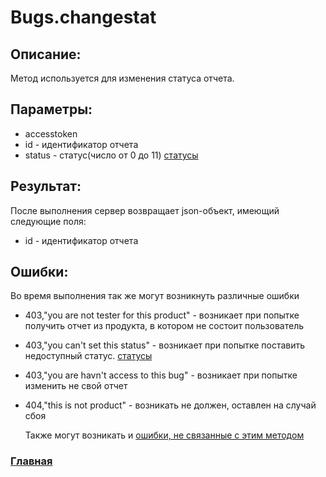 # Bugs.changestat

## Описание:
Метод используется для изменения статуса отчета.

## Параметры:
* accesstoken
* id - идентификатор отчета
* status - статус(число от 0 до 11) [статусы](statuses.md)

## Результат:
После выполнения сервер возвращает json-объект, имеющий следующие поля:
* id - идентификатор отчета

## Ошибки:
Во время выполнения так же могут возникнуть различные ошибки
* 403,"you are not tester for this product" - возникает при попытке получить отчет из продукта, в котором не состоит пользователь
* 403,"you can't set this status" - возникает при попытке поставить недоступный статус. [статусы](statuses.md)
* 403,"you are havn't access to this bug" - возникает при попытке изменить не свой отчет
* 404,"this is not product" - возникать не должен, оставлен на случай сбоя

    Также могут возникать и [ошибки, не связанные с этим методом](errors.md "Список ошибок")

### [Главная](../docs.md "Главная страница документации")